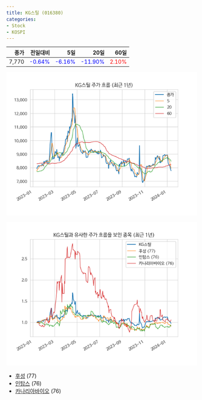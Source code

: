 ```yaml
---
title: KG스틸 (016380)
categories:
- Stock
- KOSPI
---
```


|종가|전일대비|5일|20일|60일|
|---:|-------:|--:|---:|---:|
|7,770|<span style="color: blue">-0.64%</span>|<span style="color: blue">-6.16%</span>|<span style="color: blue">-11.90%</span>|<span style="color: red">2.10%</span>|


<!-- more -->

![016380](/assets/images/stock/016380.png)

![016380](/assets/images/stock/016380_sim.png)

- [후성](/093370/) (77)
- [인탑스](/049070/) (76)
- [카나리아바이오](//016790/) (76)